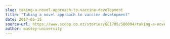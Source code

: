 ```yaml
---
slug: taking-a-novel-approach-to-vaccine-development
title: "Taking a novel approach to vaccine development"
date: 2017-05-15
source-url: https://www.scoop.co.nz/stories/GE1705/S00094/taking-a-novel-approach-to-vaccine-development.htm
author: massey-university
---
```


